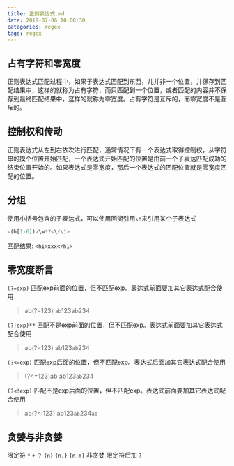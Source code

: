 ```yaml
---
title: 正则表达式.md
date: 2019-07-06 10:00:30
categories: regex
tags: regex
---
```


## 占有字符和零宽度

正则表达式匹配过程中，如果子表达式匹配到东西，儿并非一个位置，并保存到匹配结果中，这样的就称为占有字符，而只匹配到一个位置，或者匹配的内容并不保存到最终匹配结果中，这样的就称为零宽度。占有字符是互斥的，而零宽度不是互斥的。

## 控制权和传动

正则表达式从左到右依次进行匹配，通常情况下有一个表达式取得控制权，从字符串的摸个位置开始匹配，一个表达式开始匹配的位置是由前一个子表达匹配成功的结束位置开始的。如果表达式是零宽度，那后一个表达式的匹配位置就是零宽度匹配的位置。

## 分组

使用小括号包含的子表达式，可以使用回溯引用`\n`来引用某个子表达式

``` javascript
<(h[1-6])>\w*?<\/\1>
```

匹配结果:   `<h1>xxx</h1>`

## 零宽度断言

`(?=exp)`
匹配exp前面的位置，但不匹配exp。表达式前面要加其它表达式配合使用
>ab(?=123)     `ab`123ab234

`(?!exp)**`
匹配不是exp前面的位置，但不匹配exp。表达式前面要加其它表达式配合使用
>ab(?=123)     ab123`ab`234

`(?<=exp)`
匹配exp后面的位置，但不匹配exp。表达式后面加其它表达式配合使用
>(?<=123)ab     ab123`ab`234

`(?<!exp)`
匹配不是exp后面的位置，但不匹配exp。表达式前面要加其它表达式配合使用
>ab(?<!123)     ab123`ab`234`ab`

## 贪婪与非贪婪

限定符 `*` `+` `？` `{n}` `{n,}` `{n,m}`
非贪婪 限定符后加 `?`
